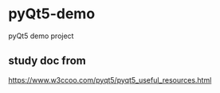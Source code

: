 # pyQt5-demo
pyQt5 demo project

## study doc from
https://www.w3ccoo.com/pyqt5/pyqt5_useful_resources.html
